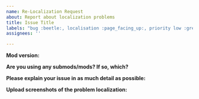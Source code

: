 ```yaml
---
name: Re-Localization Request
about: Report about localization problems
title: Issue Title
labels: "bug :beetle:, localisation :page_facing_up:, priority low :grey_exclamation:"
assignees: ''

---
```


<!--
**DO NOT REMOVE PRE-EXISTING LINES**
------------------------------------------------------------------------------------------------------------
-->
**Mod version:**

**Are you using any submods/mods? If so, which?**

**Please explain your issue in as much detail as possible:**

**Upload screenshots of the problem localization:**

